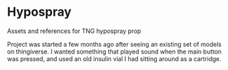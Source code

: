 # Hypospray
Assets and references for TNG hypospray prop

Project was started a few months ago after seeing an existing set of models on thingiverse.  I wanted something that played sound when the main button was pressed, and used an old insulin vial I had sitting around as a cartridge.
